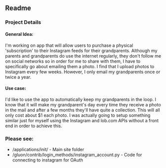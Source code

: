 ## Readme

### Project Details

#### General Idea:
I'm working on app that will allow users to purchase a physical 'subscription' to their Instagram feeds for their grandparents. Although my parents and grandparents do use the internet regularly, they don't follow me on social networks so in order for me to share with them, I have to specifically go about emailing them a photo. I find that I upload photos to Instagram every few weeks. However, I only email my grandparents once or twice a year.
 
#### Use case:
I'd like to use the app to automatically keep my grandparents in the loop. I know that it will make my grandparent's day every time they receive a photo in the mail and after a few months they'll have quite a collection. This will all only cost about $1 each photo. I was actually going to setup something similar just for myself using the Instagram and lob.com APIs without a front end in order to achieve this.

### Please see:

- /applications/init/  - Main site folder
- /gluon/contrib/login_methods/instagram_account.py - Code for connecting to instagram for OAuth
